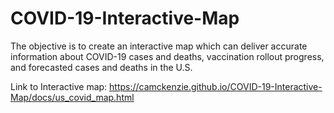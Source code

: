 # COVID-19-Interactive-Map

The objective is to create an interactive map which can deliver accurate information about COVID-19 cases and deaths, vaccination rollout progress, and forecasted cases and deaths in the U.S.

Link to Interactive map: https://camckenzie.github.io/COVID-19-Interactive-Map/docs/us_covid_map.html
